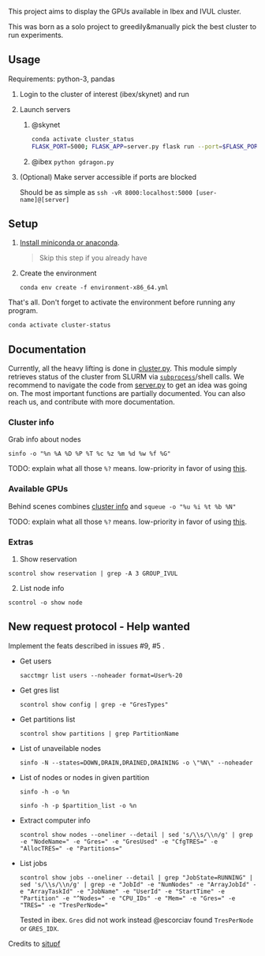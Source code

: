 This project aims to display the GPUs available in Ibex and IVUL cluster.

This was born as a solo project to greedily&manually pick the best cluster to run experiments.

## Usage

Requirements: python-3, pandas

1. Login to the cluster of interest (ibex/skynet) and run

2. Launch servers

    1. @skynet

        ```bash
        conda activate cluster_status
        FLASK_PORT=5000; FLASK_APP=server.py flask run --port=$FLASK_PORT
        ```

    1. @ibex `python gdragon.py`

3. (Optional) Make server accessible if ports are blocked

    Should be as simple as `ssh -vR 8000:localhost:5000 [user-name]@[server]`

## Setup

1. [Install miniconda or anaconda](https://docs.conda.io/projects/conda/en/latest/user-guide/install/linux.html#installing-on-linux).

    > Skip this step if you already have

1. Create the environment

    `conda env create -f environment-x86_64.yml`

That's all. Don't forget to activate the environment before running any program.

`conda activate cluster-status`

## Documentation

Currently, all the heavy lifting is done in [cluster.py](cluster.py).
This module simply retrieves status of the cluster from SLURM via [`subprocess`](https://docs.python.org/3/library/subprocess.html)/shell calls.
We recommend to navigate the code from [server.py](server.py) to get an idea was going on. The most important functions are partially documented. You can also reach us, and contribute with more documentation.

### Cluster info

Grab info about nodes

`sinfo -o "%n %A %D %P %T %c %z %m %d %w %f %G"`

TODO: explain what all those `%?` means. low-priority in favor of using [this](#new-request-protocol---help-wanted).

### Available GPUs

Behind scenes combines [cluster info](#Cluster-info) and `squeue -o "%u %i %t %b %N"`

TODO: explain what all those `%?` means. low-priority in favor of using [this](#new-request-protocol---help-wanted).

### Extras

1. Show reservation

  `scontrol show reservation | grep -A 3 GROUP_IVUL`

2. List node info

  `scontrol -o show node`

## New request protocol - Help wanted

Implement the feats described in issues #9, #5 .

- Get users

  `sacctmgr list users --noheader format=User%-20`

- Get gres list

  `scontrol show config | grep -e "GresTypes"`

- Get partitions list

  `scontrol show partitions | grep PartitionName`

- List of unaveilable nodes

  `sinfo -N --states=DOWN,DRAIN,DRAINED,DRAINING -o \"%N\" --noheader`

- List of nodes or nodes in given partition

  `sinfo -h -o %n`

  `sinfo -h -p $partition_list -o %n`

- Extract computer info

  `scontrol show nodes --oneliner --detail | sed 's/\\s/\\n/g' | grep -e "NodeName=" -e "Gres=" -e "GresUsed" -e "CfgTRES=" -e "AllocTRES=" -e "Partitions="`

- List jobs

  `scontrol show jobs --oneliner --detail | grep "JobState=RUNNING" | sed 's/\\s/\\n/g' | grep -e "JobId" -e "NumNodes" -e "ArrayJobId" -e "ArrayTaskId" -e "JobName" -e "UserId" -e "StartTime" -e "Partition" -e "^Nodes=" -e "CPU_IDs" -e "Mem=" -e "Gres=" -e "TRES=" -e "TresPerNode="`

  Tested in ibex. `Gres` did not work instead @escorciav found `TresPerNode` or `GRES_IDX`.

Credits to [situpf](https://github.com/situpf/smem)
